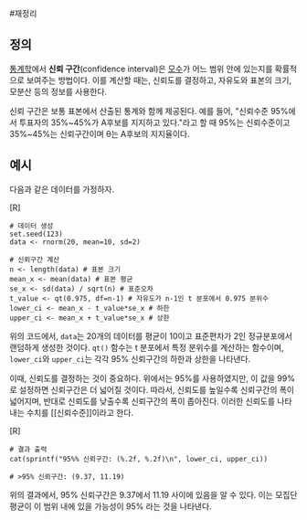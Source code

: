 #재정리 
## 정의
[통계학](https://ko.wikipedia.org/wiki/%ED%86%B5%EA%B3%84%ED%95%99)에서 **신뢰 구간**(confidence interval)은 [모수](https://ko.wikipedia.org/wiki/%EB%AA%A8%EC%88%98 "모수")가 어느 범위 안에 있는지를 확률적으로 보여주는 방법이다. 이를 계산할 때는, 신뢰도를 결정하고, 자유도와 표본의 크기, 모분산 등의 정보를 사용한다.

신뢰 구간은 보통 표본에서 산출된 통계와 함께 제공된다. 예를 들어, "신뢰수준 95%에서 투표자의 35%~45%가 A후보를 지지하고 있다."라고 할 때 95%는 신뢰수준이고 35%~45%는 신뢰구간이며 θ는 A후보의 지지율이다.


## 예시
다음과 같은 데이터를 가정하자.

[R]
```
# 데이터 생성 
set.seed(123) 
data <- rnorm(20, mean=10, sd=2) 

# 신뢰구간 계산 
n <- length(data) # 표본 크기 
mean_x <- mean(data) # 표본 평균 
se_x <- sd(data) / sqrt(n) # 표준오차 
t_value <- qt(0.975, df=n-1) # 자유도가 n-1인 t 분포에서 0.975 분위수 
lower_ci <- mean_x - t_value*se_x # 하한 
upper_ci <- mean_x + t_value*se_x # 상한
```

위의 코드에서, `data`는 20개의 데이터를 평균이 10이고 표준편차가 2인 정규분포에서 랜덤하게 생성한 것이다. `qt()` 함수는 t 분포에서 특정 분위수를 계산하는 함수이며, `lower_ci`와 `upper_ci`는 각각 95% 신뢰구간의 하한과 상한을 나타낸다.

이때, 신뢰도를 결정하는 것이 중요하다. 위에서는 95%를 사용하였지만, 이 값을 99%로 설정하면 신뢰구간은 더 넓어질 것이다. 따라서, 신뢰도를 높일수록 신뢰구간의 폭이 넓어지며, 반대로 신뢰도를 낮출수록 신뢰구간의 폭이 좁아진다. 이러한 신뢰도를 나타내는 수치를 [[신뢰수준]]이라고 한다.

[R]
```
# 결과 출력 
cat(sprintf("95%% 신뢰구간: (%.2f, %.2f)\n", lower_ci, upper_ci))

# >95% 신뢰구간: (9.37, 11.19)
```


위의 결과에서, 95% 신뢰구간은 9.37에서 11.19 사이에 있음을 알 수 있다. 이는 모집단 평균이 이 범위 내에 있을 가능성이 95% 라는 것을 나타낸다.
